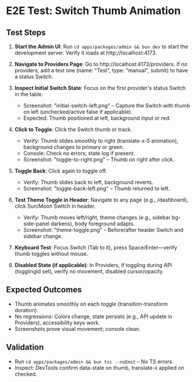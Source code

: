 # E2E Test: Switch Thumb Animation

## Test Steps

1. **Start the Admin UI**: Run `cd apps/packages/admin && bun dev` to start the development server. Verify it loads at http://localhost:4173.

2. **Navigate to Providers Page**: Go to http://localhost:4173/providers. If no providers, add a test one (name: "Test", type: "manual", submit) to have a status Switch.

3. **Inspect Initial Switch State**: Focus on the first provider's status Switch in the table.
   - Screenshot: "initial-switch-left.png" – Capture the Switch with thumb on left (unchecked/active false if applicable).
   - Expected: Thumb positioned at left, background input or red.

4. **Click to Toggle**: Click the Switch thumb or track.
   - Verify: Thumb slides smoothly to right (translate-x-5 animation), background changes to primary or green.
   - Console: Check no errors; state log if present.
   - Screenshot: "toggle-to-right.png" – Thumb on right after click.

5. **Toggle Back**: Click again to toggle off.
   - Verify: Thumb slides back to left, background reverts.
   - Screenshot: "toggle-back-left.png" – Thumb returned to left.

6. **Test Theme Toggle in Header**: Navigate to any page (e.g., /dashboard), click Sun/Moon Switch in header.
   - Verify: Thumb moves left/right, theme changes (e.g., sidebar bg-side-panel darkens), body foreground adapts.
   - Screenshot: "theme-toggle.png" – Before/after header Switch and sidebar change.

7. **Keyboard Test**: Focus Switch (Tab to it), press Space/Enter—verify thumb toggles without mouse.

8. **Disabled State (if applicable)**: In Providers, if toggling during API (togglingId set), verify no movement, disabled cursor/opacity.

## Expected Outcomes

- Thumb animates smoothly on each toggle (transition-transform duration).
- No regressions: Colors change, state persists (e.g., API update in Providers), accessibility keys work.
- Screenshots prove visual movement; console clean.

## Validation

- Run `cd apps/packages/admin && bun tsc --noEmit` – No TS errors.
- Inspect: DevTools confirm data-state on thumb, translate-x applied on checked.